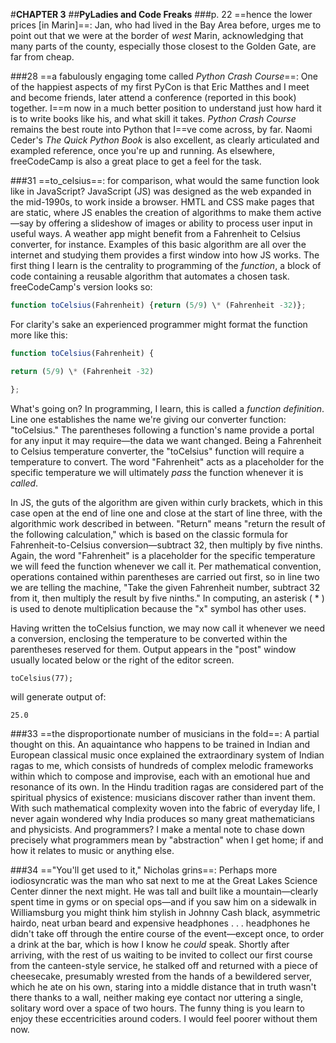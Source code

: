 #**CHAPTER 3**
##**PyLadies and Code Freaks**
###p. 22
==hence the lower prices \[in Marin\]==:
Jan, who had lived in the Bay Area before, urges me to point out that we were at the border of
*west* Marin, acknowledging that many parts of the county, especially
those closest to the Golden Gate, are far from cheap.

###28
==a fabulously engaging tome called *Python Crash Course*==:
One of the happiest aspects of my first PyCon is that Eric Matthes and I
meet and become friends, later attend a conference (reported in this
book) together. I==m now in a much better position to understand just how
hard it is to write books like his, and what skill it takes. *Python
Crash Course* remains the best route into Python that I==ve come across,
by far. Naomi Ceder's *The Quick Python Book* is also excellent, as
clearly articulated and exampled reference, once you're up and running.
As elsewhere, freeCodeCamp is also a great place to get a feel for the
task.

###31
==to_celsius==: for comparison, what would the same function look
like in JavaScript? JavaScript (JS) was designed as the web expanded in
the mid-1990s, to work inside a browser. HMTL and CSS make pages that
are static, where JS enables the creation of algorithms to make them
active—say by offering a slideshow of images or ability to process
user input in useful ways. A weather app might benefit from a Fahrenheit
to Celsius converter, for instance. Examples of this basic algorithm are
all over the internet and studying them provides a first window into how
JS works. The first thing I learn is the centrality to programming of
the *function*, a block of code containing a reusable algorithm that
automates a chosen task. freeCodeCamp's version looks so:
```js
function toCelsius(Fahrenheit) {return (5/9) \* (Fahrenheit -32)};
```
For clarity's sake an experienced programmer might format the function
more like this:
```js
function toCelsius(Fahrenheit) {

return (5/9) \* (Fahrenheit -32)

};
```
What's going on? In programming, I learn, this is called a *function
definition*. Line one establishes the name we're giving our converter
function: "toCelsius." The parentheses following a function's name
provide a portal for any input it may require—the data we want
changed. Being a Fahrenheit to Celsius temperature converter, the
"toCelsius" function will require a temperature to convert. The word
"Fahrenheit" acts as a placeholder for the specific temperature we will
ultimately *pass* the function whenever it is *called*.

In JS, the guts of the algorithm are given within curly brackets, which
in this case open at the end of line one and close at the start of line
three, with the algorithmic work described in between. "Return" means
"return the result of the following calculation," which is based on the
classic formula for Fahrenheit-to-Celsius conversion—subtract 32, then
multiply by five ninths. Again, the word "Fahrenheit" is a placeholder
for the specific temperature we will feed the function whenever we call
it. Per mathematical convention, operations contained within parentheses
are carried out first, so in line two we are telling the machine, "Take
the given Fahrenheit number, subtract 32 from it, then multiply the
result by five ninths." In computing, an asterisk ( \* ) is used to
denote multiplication because the "x" symbol has other uses.

Having written the toCelsius function, we may now call it whenever we
need a conversion, enclosing the temperature to be converted within
the parentheses reserved for them. Output appears in the "post" window
usually located below or the right of the editor screen.

`toCelsius(77);`

will generate output of:

`25.0`

###33
==the disproportionate number of musicians in the fold==: A partial
thought on this. An aquaintance who happens to be trained in Indian and
European classical music once explained the extraordinary system of
Indian ragas to me, which consists of hundreds of complex melodic
frameworks within which to compose and improvise, each with an emotional
hue and resonance of its own. In the Hindu tradition ragas are
considered part of the spiritual physics of existence: musicians
discover rather than invent them. With such mathematical complexity
woven into the fabric of everyday life, I never again wondered why India
produces so many great mathematicians and physicists. And programmers? I
make a mental note to chase down precisely what programmers mean by
\"abstraction\" when I get home; if and how it relates to music or
anything else.

###34
=="You'll get used to it," Nicholas grins==: Perhaps more
iodiosyncratic was the man who sat next to me at the Great Lakes Science
Center dinner the next might. He was tall and built like a
mountain—clearly spent time in gyms or on special ops—and if you saw
him on a sidewalk in Williamsburg you might think him stylish in Johnny
Cash black, asymmetric hairdo, neat urban beard and expensive headphones
. . . headphones he didn't take off through the entire course of the
event—except once, to order a drink at the bar, which is how I know he
*could* speak. Shortly after arriving, with the rest of us waiting to be
invited to collect our first course from the canteen-style service, he
stalked off and returned with a piece of cheesecake, presumably wrested
from the hands of a bewildered server, which he ate on his own, staring
into a middle distance that in truth wasn't there thanks to a wall,
neither making eye contact nor uttering a single, solitary word over a
space of two hours. The funny thing is you learn to enjoy these
eccentricities around coders. I would feel poorer without them now.